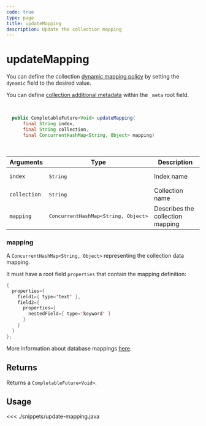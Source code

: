 ```yaml
---
code: true
type: page
title: updateMapping
description: Update the collection mapping
---
```


# updateMapping

<SinceBadge version="1.7.1" />

You can define the collection [dynamic mapping policy](/core/2/guides/essentials/database-mappings#dynamic-mapping-policy) by setting the `dynamic` field to the desired value.

You can define [collection additional metadata](/core/2/guides/essentials/database-mappings#collection-metadata) within the `_meta` root field.

<br/>

```java
  public CompletableFuture<Void> updateMapping(
      final String index,
      final String collection,
      final ConcurrentHashMap<String, Object> mapping)
```

<br/>

| Arguments    | Type                                         | Description                                                                                                                                                                   |
| ------------ | -------------------------------------------- | ----------------------------------------------------------------------------------------------------------------------------------------------------------------------------- |
| `index`      | <pre>String</pre>                            | Index name                                                                                                                                                                    |
| `collection` | <pre>String</pre>                            | Collection name                                                                                                                                                               |
| `mapping`    | <pre>ConcurrentHashMap<String, Object></pre> | Describes the collection mapping  |

### mapping

A `ConcurrentHashMap<String, Object>` representing the collection data mapping.

It must have a root field `properties` that contain the mapping definition:

```java
{
  properties={
    field1={ type='text' },
    field2={
      properties={
        nestedField={ type='keyword' }
      }
    }
  }
};
```

More information about database mappings [here](/core/2/guides/essentials/database-mappings).

## Returns

Returns a `CompletableFuture<Void>`.

## Usage

<<< ./snippets/update-mapping.java